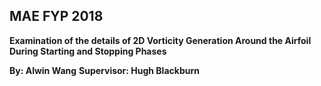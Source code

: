 ## MAE FYP 2018
**Examination of the details of 2D Vorticity Generation Around the Airfoil During Starting and Stopping Phases**

**By: Alwin Wang**
**Supervisor: Hugh Blackburn**
